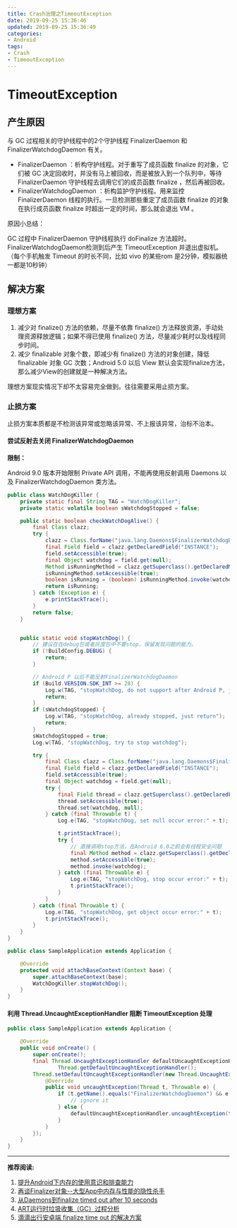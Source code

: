 ```yaml
---
title: Crash治理之TimeoutException
date: 2019-09-25 15:36:46
updated: 2019-09-25 15:36:49
categories:
- Android
tags:
- Crash
- TimeoutException
---
```


# TimeoutException

## 产生原因

与 GC 过程相关的守护线程中的2个守护线程 FinalizerDaemon 和 FinalizerWatchdogDaemon 有关。

* FinalizerDaemon ：析构守护线程。对于重写了成员函数 finalize 的对象，它们被 GC 决定回收时，并没有马上被回收，而是被放入到一个队列中，等待 FinalizerDaemon 守护线程去调用它们的成员函数 finalize ，然后再被回收。
* FinalizerWatchdogDaemon ：析构监护守护线程。用来监控 FinalizerDaemon 线程的执行。一旦检测那些重定了成员函数 finalize 的对象在执行成员函数 finalize 时超出一定的时间，那么就会退出 VM 。

原因小总结：

GC 过程中 FinalizerDaemon 守护线程执行 doFinalize 方法超时。FinalizerWatchdogDaemon检测到后产生 TimeoutException 并退出虚拟机。
（每个手机触发 Timeout 的时长不同，比如 vivo 的某些rom 是2分钟，模拟器统一都是10秒钟）

## 解决方案

### 理想方案

1. 减少对 finalize() 方法的依赖，尽量不依靠 finalize() 方法释放资源，手动处理资源释放逻辑；如果不得已使用 finalize() 方法，尽量减少耗时以及线程同步时间。
2. 减少 finalizable 对象个数，即减少有 finalize() 方法的对象创建，降低 finalizable 对象 GC 次数；Android 5.0 以后 View 默认会实现finalize方法，那么减少View的创建就是一种解决方法。

理想方案现实情况下却不太容易完全做到。往往需要采用止损方案。

### 止损方案

止损方案本质都是不检测该异常或忽略该异常、不上报该异常，治标不治本。

#### 尝试反射去关闭 FinalizerWatchdogDaemon

**限制：**

Android 9.0 版本开始限制 Private API 调用，不能再使用反射调用 Daemons 以及 FinalizerWatchdogDaemon 类方法。

```java
public class WatchDogKiller {
    private static final String TAG = "WatchDogKiller";
    private static volatile boolean sWatchdogStopped = false;

    public static boolean checkWatchDogAlive() {
        final Class clazz;
        try {
            clazz = Class.forName("java.lang.Daemons$FinalizerWatchdogDaemon");
            final Field field = clazz.getDeclaredField("INSTANCE");
            field.setAccessible(true);
            final Object watchdog = field.get(null);
            Method isRunningMethod = clazz.getSuperclass().getDeclaredMethod("isRunning");
            isRunningMethod.setAccessible(true);
            boolean isRunning = (boolean) isRunningMethod.invoke(watchdog);
            return isRunning;
        } catch (Exception e) {
            e.printStackTrace();
        }
        return false;
    }


    public static void stopWatchDog() {
        // 建议在在debug包或者灰度包中不要stop，保留发现问题的能力。
        if (!BuildConfig.DEBUG) {
            return;
        }

        // Android P 以后不能反射FinalizerWatchdogDaemon
        if (Build.VERSION.SDK_INT >= 28) {
            Log.w(TAG, "stopWatchDog, do not support after Android P, just return");
            return;
        }
        if (sWatchdogStopped) {
            Log.w(TAG, "stopWatchDog, already stopped, just return");
            return;
        }
        sWatchdogStopped = true;
        Log.w(TAG, "stopWatchDog, try to stop watchdog");

        try {
            final Class clazz = Class.forName("java.lang.Daemons$FinalizerWatchdogDaemon");
            final Field field = clazz.getDeclaredField("INSTANCE");
            field.setAccessible(true);
            final Object watchdog = field.get(null);
            try {
                final Field thread = clazz.getSuperclass().getDeclaredField("thread");
                thread.setAccessible(true);
                thread.set(watchdog, null);
            } catch (final Throwable t) {
                Log.e(TAG, "stopWatchDog, set null occur error:" + t);

                t.printStackTrace();
                try {
                    // 直接调用stop方法，在Android 6.0之前会有线程安全问题
                    final Method method = clazz.getSuperclass().getDeclaredMethod("stop");
                    method.setAccessible(true);
                    method.invoke(watchdog);
                } catch (final Throwable e) {
                    Log.e(TAG, "stopWatchDog, stop occur error:" + t);
                    t.printStackTrace();
                }
            }
        } catch (final Throwable t) {
            Log.e(TAG, "stopWatchDog, get object occur error:" + t);
            t.printStackTrace();
        }
    }
}

```

```java
public class SampleApplication extends Application {

    @Override
    protected void attachBaseContext(Context base) {
        super.attachBaseContext(base);
        WatchDogKiller.stopWatchDog();
    }
}
```

#### 利用 Thread.UncaughtExceptionHandler 阻断 TimeoutException 处理

```java
public class SampleApplication extends Application {

    @Override
    public void onCreate() {
        super.onCreate();
        final Thread.UncaughtExceptionHandler defaultUncaughtExceptionHandler =
                Thread.getDefaultUncaughtExceptionHandler();
        Thread.setDefaultUncaughtExceptionHandler(new Thread.UncaughtExceptionHandler() {
            @Override
            public void uncaughtException(Thread t, Throwable e) {
                if (t.getName().equals("FinalizerWatchdogDaemon") && e instanceof TimeoutException) {
                    // ignore it
                } else {
                    defaultUncaughtExceptionHandler.uncaughtException(t, e);
                }
            }
        });
    }
}

```

---

**推荐阅读:**

1. [提升Android下内存的使用意识和排查能力](https://yq.aliyun.com/articles/225751)
2. [再谈Finalizer对象--大型App中内存与性能的隐性杀手](https://yq.aliyun.com/articles/225755)
3. [从Daemons到finalize timed out after 10 seconds](https://www.jianshu.com/p/18950c9b0ec9)
4. [ART运行时垃圾收集（GC）过程分析](https://blog.csdn.net/pbm863521/article/details/74451935)
5. [滴滴出行安卓端 finalize time out 的解决方案](https://segmentfault.com/a/1190000019373275)
